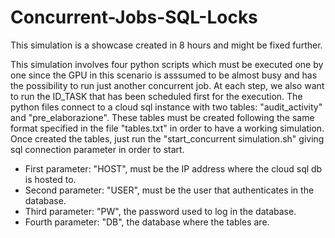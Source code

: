 # Concurrent-Jobs-SQL-Locks

This simulation is a showcase created in 8 hours and might be fixed further.

This simulation involves four python scripts which must be executed one by one since the GPU in this scenario is asssumed to be almost busy and has the possibility to run just another concurrent job. At each step, we also want to run the ID_TASK that has been scheduled first for the execution. 
The python files connect to a cloud sql instance with two tables: "audit_activity" and "pre_elaborazione". 
These tables must be created following the same format specified in the file "tables.txt" in order to have a working simulation.
Once created the tables, just run the "start_concurrent simulation.sh" giving sql connection parameter in order to start.

- First parameter: "HOST", must be the IP address where the cloud sql db is hosted to.
- Second parameter: "USER", must be the user that authenticates in the database.
- Third parameter: "PW", the password used to log in the database.
- Fourth parameter: "DB", the database where the tables are.

